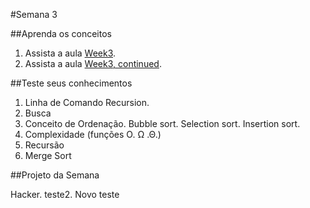 #Semana 3

##Aprenda os conceitos

  1. Assista a aula [Week3](https://www.youtube.com/watch?v=IEOO5UToo6A).
  2. Assista a aula [Week3, continued](https://www.youtube.com/watch?v=JovNemG-iu8).

##Teste seus conhecimentos

  1. Linha de Comando Recursion.
  2. Busca
  3. Conceito de Ordenação. Bubble sort. Selection sort. Insertion sort.
  4. Complexidade (funções O. Ω .Θ.)
  5. Recursão
  6. Merge Sort


##Projeto da Semana

Hacker. teste2. Novo teste
